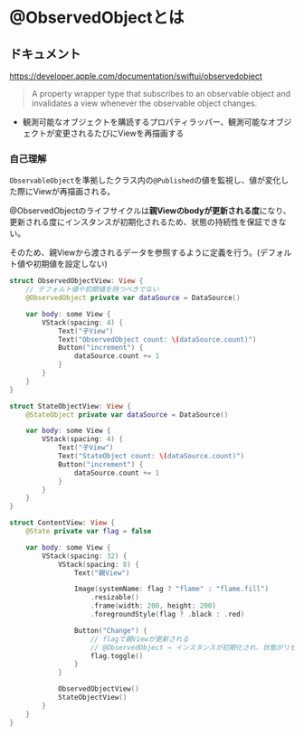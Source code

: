 # @ObservedObjectとは

## ドキュメント

https://developer.apple.com/documentation/swiftui/observedobject

> A property wrapper type that subscribes to an observable object and invalidates a view whenever the observable object changes.

* 観測可能なオブジェクトを購読するプロパティラッパー、観測可能なオブジェクトが変更されるたびにViewを再描画する

### 自己理解

`ObservableObject`を準拠したクラス内の`@Published`の値を監視し、値が変化した際にViewが再描画される。

@ObservedObjectのライフサイクルは**親Viewのbodyが更新される度**になり、更新される度にインスタンスが初期化されるため、状態の持続性を保証できない。

そのため、親Viewから渡されるデータを参照するように定義を行う。(デフォルト値や初期値を設定しない)

``` swift
struct ObservedObjectView: View {
    // デフォルト値や初期値を持つべきでない
    @ObservedObject private var dataSource = DataSource()

    var body: some View {
        VStack(spacing: 4) {
            Text("子View")
            Text("ObservedObject count: \(dataSource.count)")
            Button("increment") {
                dataSource.count += 1
            }
        }
    }
}

struct StateObjectView: View {
    @StateObject private var dataSource = DataSource()

    var body: some View {
        VStack(spacing: 4) {
            Text("子View")
            Text("StateObject count: \(dataSource.count)")
            Button("increment") {
                dataSource.count += 1
            }
        }
    }
}

struct ContentView: View {
    @State private var flag = false

    var body: some View {
        VStack(spacing: 32) {
            VStack(spacing: 8) {
                Text("親View")

                Image(systemName: flag ? "flame" : "flame.fill")
                    .resizable()
                    .frame(width: 200, height: 200)
                    .foregroundStyle(flag ? .black : .red)

                Button("Change") {
                    // flagで親Viewが更新される
                    // @ObservedObject → インスタンスが初期化され、状態がリセットされる
                    flag.toggle()
                }
            }

            ObservedObjectView()
            StateObjectView()
        }
    }
}
```